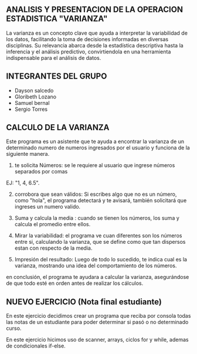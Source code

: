 ## ANALISIS Y PRESENTACION DE LA OPERACION ESTADISTICA "VARIANZA"

La varianza es un concepto clave que ayuda a interpretar la variabilidad de los datos, facilitando la toma de decisiones informadas en diversas disciplinas. Su relevancia abarca desde la estadística descriptiva hasta la inferencia y el análisis predictivo, convirtiendola en una herramienta indispensable para el análisis de datos.

## INTEGRANTES DEL GRUPO

- Dayson salcedo
- Gloribeth Lozano 
- Samuel bernal
- Sergio Torres

## CALCULO DE LA VARIANZA

Este programa es un asistente que te ayuda a encontrar la varianza de un determinado numero de numeros ingresados por el usuario y funciona de la siguiente manera.

1. te solicita Números: se le requiere al usuario que ingrese números separados por comas 

 EJ:  "1, 4, 6.5".

2. corrobora que sean válidos: Si escribes algo que no es un número, como "hola", el programa detectará y te avisará, también solicitará que ingreses un numero valido.

3. Suma y calcula la media : cuando se tienen los números, los suma y calcula el promedio entre ellos.

4. Mirar la variabilidad: el programa ve cuan diferentes son los números entre si, calculando la varianza, que se define como que tan dispersos estan con respecto de la media.

5. Impresión del resultado: Luego de todo lo sucedido, te indica cual es la varianza, mostrando una idea del comportamiento de los números. 

en conclusión, el programa te ayudara a calcular la varianza, asegurándose de que todo esté en orden antes de realizar los cálculos.

## NUEVO EJERCICIO (Nota final estudiante)

En este ejercicio decidimos crear un programa que reciba por consola todas las notas de un estudiante para poder determinar si pasó o no determinado curso.

En este ejercicio hicimos uso de scanner, arrays, ciclos for y while, ademas de condicionales if-else.

